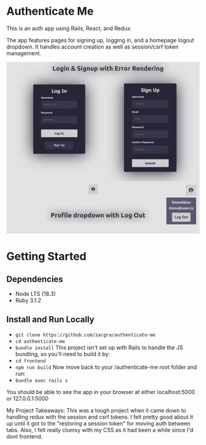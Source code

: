 # Authenticate Me

This is an auth app using Rails, React, and Redux.

The app features pages for signing up, logging in, and a homepage logout dropdown. It handles account creation as well as session/csrf token management.

![AuthenticateMe](./AuthenticateMe.jpg)

# Getting Started

## Dependencies

- Node LTS (18.3)
- Ruby 3.1.2

## Install and Run Locally

- `git clone https://github.com/zacgra/authenticate-me`
- `cd authenticate-me`
- `bundle install`
  This project isn't set up with Rails to handle the JS bundling, so you'll need to build it by:
- `cd frontend`
- `npm run build`
  Now move back to your /authenticate-me root folder and run:
- `bundle exec rails s`

You should be able to see the app in your browser at either localhost:5000 or 127.0.0.1:5000

My Project Takeaways:
This was a tough project when it came down to handling redux with the session and csrf tokens. I felt pretty good about it up until it got to the "restoring a session token" for moving auth between tabs. Also, I felt really clumsy with my CSS as it had been a while since I'd dont frontend.
